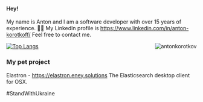#### Hey! 

My name is Anton and I am a software developer with over 15 years of experience. 👨‍💻 My LinkedIn profile is https://www.linkedin.com/in/anton-korotkoff/ Feel free to contact me.

<img align="right" src="https://komarev.com/ghpvc/?username=antonkorotkov&label=Profile%20Views%20&color=ff0000&style=flat-square" alt="antonkorotkov" />

[![Top Langs](https://github-readme-stats.vercel.app/api/top-langs/?username=antonkorotkov&theme=dark&langs_count=10&layout=compact)](https://github.com/antonkorotkov/)

### My pet project

Elastron - https://elastron.eney.solutions
The Elasticsearch desktop client for OSX.

#StandWithUkraine
